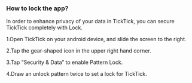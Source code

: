 ### How to lock the app?
In order to enhance privacy of your data in TickTick, you can secure TickTick completely with Lock.

1.Open TickTick on your android device, and slide the screen to the right.

2.Tap the gear-shaped icon in the upper right hand corner.

3.Tap “Security & Data” to enable Pattern Lock.

4.Draw an unlock pattern twice to set a lock for TickTick.
